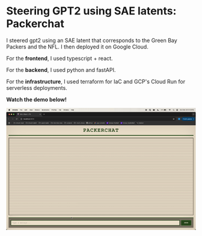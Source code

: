 # Steering GPT2 using SAE latents: Packerchat

I steered gpt2 using an SAE latent that corresponds to the Green Bay Packers and the NFL. I then deployed it on Google Cloud. 

For the **frontend**, I used typescript + react. 

For the **backend**, I used python and fastAPI. 

For the **infrastructure**, I used terraform for IaC and GCP's Cloud Run for serverless deployments.


**Watch the demo below!**


![Demo](assets/packerchat_demo.gif)
